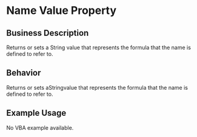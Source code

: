 # Name Value Property

## Business Description
Returns or sets a String value that represents the formula that the name is defined to refer to.

## Behavior
Returns or sets aStringvalue that represents the formula that the name is defined to refer to.

## Example Usage
No VBA example available.